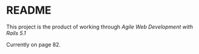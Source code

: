# README

This project is the product of working through *Agile Web Development with Rails 5.1*

Currently on page 82.